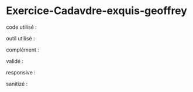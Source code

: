 # Exercice-Cadavdre-exquis-geoffrey

code utilisé :

outil utilisé :

complément :

validé :

responsive :

sanitizé :
